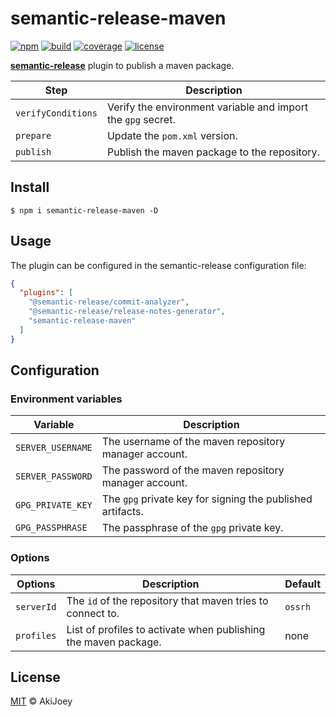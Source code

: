 # semantic-release-maven

[![npm][npm-image]][npm-url]
[![build][build-image]][build-url]
[![coverage][coverage-image]][coverage-url]
[![license][license-image]][license-url]

[**semantic-release**](https://github.com/semantic-release/semantic-release) plugin to publish a maven package.

| Step               | Description                                                  |
| ------------------ | ------------------------------------------------------------ |
| `verifyConditions` | Verify the environment variable and import the `gpg` secret. |
| `prepare`          | Update the `pom.xml` version.                                |
| `publish`          | Publish the maven package to the repository.                 |

## Install

`$ npm i semantic-release-maven -D`

## Usage

The plugin can be configured in the semantic-release configuration file:

```json
{
  "plugins": [
    "@semantic-release/commit-analyzer",
    "@semantic-release/release-notes-generator",
    "semantic-release-maven"
  ]
}
```

## Configuration

### Environment variables

| Variable          | Description                                                |
| ----------------- | ---------------------------------------------------------- |
| `SERVER_USERNAME` | The username of the maven repository manager account.      |
| `SERVER_PASSWORD` | The password of the maven repository manager account.      |
| `GPG_PRIVATE_KEY` | The `gpg` private key for signing the published artifacts. |
| `GPG_PASSPHRASE`  | The passphrase of the `gpg` private key.                   |

### Options

| Options    | Description                                                     | Default |
| ---------- | --------------------------------------------------------------- | ------- |
| `serverId` | The `id` of the repository that maven tries to connect to.      | `ossrh` |
| `profiles` | List of profiles to activate when publishing the maven package. | none    |

## License

[MIT][license-url] © AkiJoey

[npm-image]: https://img.shields.io/npm/v/semantic-release-maven
[npm-url]: https://www.npmjs.com/package/semantic-release-maven
[build-image]: https://img.shields.io/github/workflow/status/akijoey/semantic-release-maven/Build
[build-url]: https://github.com/akijoey/semantic-release-maven/actions/workflows/build.yml
[coverage-image]: https://img.shields.io/codecov/c/gh/akijoey/semantic-release-maven
[coverage-url]: https://codecov.io/gh/akijoey/semantic-release-maven
[license-image]: https://img.shields.io/github/license/akijoey/semantic-release-maven
[license-url]: https://github.com/akijoey/semantic-release-maven/blob/main/LICENSE
